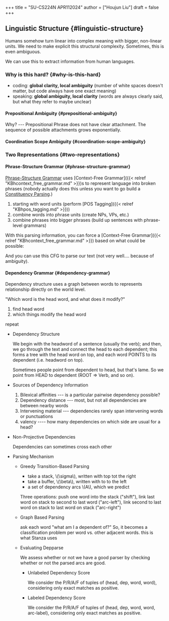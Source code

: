 +++
title = "SU-CS224N APR112024"
author = ["Houjun Liu"]
draft = false
+++

## Linguistic Structure {#linguistic-structure}

Humans somehow turn linear into complex meaning with bigger, non-linear units. We need to make explicit this structural complexity. Sometimes, this is even ambiguous.

We can use this to extract information from human languages.


### Why is this hard? {#why-is-this-hard}

-   coding: **global clarity, local ambiguity** (number of white spaces doesn't matter, but code always have one exact meaning)
-   speaking: **global ambiguity, local clarity** (words are always clearly said, but what they refer to maybe unclear)


#### Prepositional Ambiguity {#prepositional-ambiguity}

Why? --- Prepositional Phrase does not have clear attachment. The sequence of possible attachments grows exponentially.


#### Coordination Scope Ambiguity {#coordination-scope-ambiguity}


### Two Representations {#two-representations}


#### Phrase-Structure Grammar {#phrase-structure-grammar}

[Phrase-Structure Grammar](#phrase-structure-grammar) uses [Context-Free Grammar]({{< relref "KBhcontext_free_grammar.md" >}})s to represent language into broken phrases (nobody actually does this unless you want to go build a [Constituency Parsing](#phrase-structure-grammar).)

1.  starting with word units (perform [POS Tagging]({{< relref "KBhpos_tagging.md" >}}))
2.  combine words into phrase units (create NPs, VPs, etc.)
3.  combine phrases into bigger phrases (build up sentences with phrase-level grammars)

With this parsing information, you can force a [Context-Free Grammar]({{< relref "KBhcontext_free_grammar.md" >}}) based on what could be possible:

And you can use this CFG to parse our text (not very well.... because of ambiguity).


#### Dependency Grammar {#dependency-grammar}

Dependency structure uses a graph between words to represents relationship directly on the world level.

"Which word is the head word, and what does it modify?"

1.  find head word
2.  which things modify the head word

repeat

<!--list-separator-->

-  Dependency Structure

    We begin with the headword of a sentence (usually the verb); and then, we go through the text and connect the head to each dependent; this forms a tree with the head word on top, and each word POINTS to its dependent (i.e. headword on top).

    Sometimes people point from dependent to head, but that's lame. So we point from HEAD to dependent (ROOT =&gt; Verb, and so on).

<!--list-separator-->

-  Sources of Dependency Information

    1.  Bilexical affinities --- is a particular pairwise dependency possible?
    2.  Dependency distance --- most, but not all dependencies are between nearby words
    3.  Intervening material --- dependencies rarely span intervening words or punctuations
    4.  valency ---- how many dependencies on which side are usual for a head?

<!--list-separator-->

-  Non-Projective Dependencies

    Dependencies can sometimes cross each other

<!--list-separator-->

-  Parsing Mechanism

    <!--list-separator-->

    -  Greedy Transition-Based Parsing

        -   take a stack, \\(\sigma\\), written with top tot the right
        -   take a buffer, \\(\beta\\), written with to to the left
        -   a set of dependency arcs \\(A\\), which we predict

        Three operations: push one word into the stack ("shift"), link last word on stack to second to last word ("arc-left"), link second to last word on stack to last word on stack ("arc-right")

    <!--list-separator-->

    -  Graph Based Parsing

        ask each word "what am I a dependent of?" So, it becomes a classification problem per word vs. other adjacent words. this is what Stanza uses

    <!--list-separator-->

    -  Evaluating Depparse

        We assess whether or not we have a good parser by checking whether or not the parsed arcs are good.

        <!--list-separator-->

        -  Unlabeled Dependency Score

            We consider the P/R/A/F of tuples of (head, dep, word, word), considering only exact matches as positive.

        <!--list-separator-->

        -  Labeled Dependency Score

            We consider the P/R/A/F of tuples of (head, dep, word, word, arc-label), considering only exact matches as positive.
